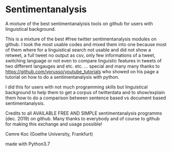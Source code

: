 # Sentimentanalysis
A mixture of the best sentimentanalyisis tools on github for users with linguistical background.


This is a mixture of the best #free twitter sentimentanalysis modules on github.
I took the most usable codes and mixed them into one because most of them
where for a linguistical search not usable and did not show a retweet, a full tweet
no output as csv, only few informations of a tweet, switching language
or not even to compare linguistic features in tweets of two different langauges and etc. etc. ...
special and many many thanks to https://github.com/vprusso/youtube_tutorials who showed on his
page a tutorial on how to do a sentimentanalysis with python.

I did this for users with not much programming skills but linguistical background to help them to get a corpus of twitterdata
and to show/explain them how to do a comparison between sentence based vs document based sentimentanalysis.

Credits to all AVAILABLE FREE AND SIMPLE sentimentanalysis programms (dec. 2019) on github.
Many thanks to everybody and of course to github for making this exchange and usage possible!


Cemre Koc (Goethe University, Frankfurt) 

made with Python3.7
